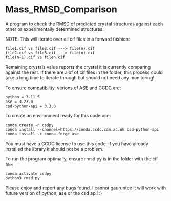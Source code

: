 # Mass_RMSD_Comparison
A program to check the RMSD of predicted crystal structures against each other or experimentally determined structures. 

NOTE: This will iterate over all cif files in a forward fashion:

```
file1.cif vs file2.cif ---> file(n).cif
file2.cif vs file3.cif ---> file(n).cif
file(n-1).cif vs filen.cif
```

Remaining crystals value reports the crystal it is currently comparing against the rest. If there are alof of cif files in the folder, this process could take a long time to iterate through but should not need any monitoring! 

To ensure compatibility, verions of ASE and CCDC are:
```
python = 3.11.5
ase = 3.23.0
csd-python-api = 3.3.0
```

To create an environment ready for this code use:

```
conda create -n csdpy
conda install --channel=https://conda.ccdc.cam.ac.uk csd-python-api
conda install -c conda-forge ase
```

You must have a CCDC license to use this code, if you have already installed the library it should not be a problem. 

To run the program optimally, ensure rmsd.py is in the folder with the cif file:
```
conda activate csdpy
python3 rmsd.py
```

Please enjoy and report any bugs found. I cannot gauruntee it will work with future version of python, ase or the csd api! :) 
